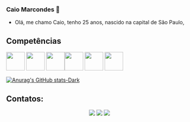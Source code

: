 ### Caio Marcondes 👋

- Olá, me chamo Caio, tenho 25 anos, nascido na capital de São Paulo, 

## Competências 
<img src="https://cdn.jsdelivr.net/gh/devicons/devicon/icons/html5/html5-original-wordmark.svg" width="50" height="50" /> <img src="https://cdn.jsdelivr.net/gh/devicons/devicon/icons/css3/css3-original-wordmark.svg" width="50" height="50" />  <img src="https://cdn.jsdelivr.net/gh/devicons/devicon/icons/microsoftsqlserver/microsoftsqlserver-plain-wordmark.svg" width="50" height="50"  /><img src="https://cdn.jsdelivr.net/gh/devicons/devicon/icons/linux/linux-original.svg" width="50" height="50" /> 
 <img src="https://cdn.jsdelivr.net/gh/devicons/devicon/icons/mysql/mysql-original-wordmark.svg" width="50" height="50" /> <img src="https://cdn.jsdelivr.net/gh/devicons/devicon/icons/filezilla/filezilla-plain-wordmark.svg" width="50" height="50" />
          
          
          

[![Anurag's GitHub stats-Dark](https://github-readme-stats.vercel.app/api?username=caiomarcondes&show_icons=true&theme=dark#gh-dark-mode-only)](https://github.com/anuraghazra/github-readme-stats#gh-dark-mode-only)

## Contatos:
<center>
<div>
<a href="https://instagram.com/caiopng" target="_blank"><img loading="lazy" src="https://img.shields.io/badge/-Instagram-%23E4405F?style=for-the-badge&logo=instagram&logoColor=white" target="_blank"></a>
<a href = "mailto:caiomarcondes100@gmail.com"><img loading="lazy" src="https://img.shields.io/badge/Gmail-D14836?style=for-the-badge&logo=gmail&logoColor=white" target="_blank"></a>
<a href="https://www.linkedin.com/in/marcondescaio" target="_blank"><img loading="lazy" src="https://img.shields.io/badge/-LinkedIn-%230077B5?style=for-the-badge&logo=linkedin&logoColor=white" target="_blank"></a>   
</div>
</center>

<!--
**caiomarcondes/caiomarcondes** is a ✨ _special_ ✨ repository because its `README.md` (this file) appears on your GitHub profile.

Here are some ideas to get you started:

- 🔭 I’m currently working on ...
- 🌱 I’m currently learning ...
- 👯 I’m looking to collaborate on ...
- 🤔 I’m looking for help with ...
- 💬 Ask me about ...
- 📫 How to reach me: ...
- 😄 Pronouns: ...
- ⚡ Fun fact: ...
-->
